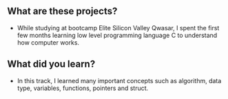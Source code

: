 ## What are these projects?
- While studying at bootcamp Elite Silicon Valley Qwasar, I spent the first few months learning low level programming language C to understand how computer works.

## What did you learn?
- In this track, I learned many important concepts such as algorithm, data type, variables, functions, pointers and struct.
